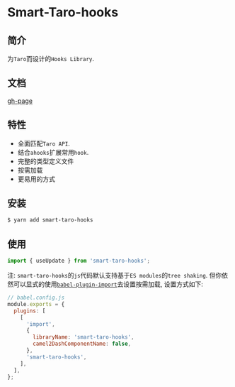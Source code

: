 # Smart-Taro-hooks

## 简介

为`Taro`而设计的`Hooks Library`.

## 文档

[gh-page](https://sixstones.cn/smart-taro/)

## 特性

- 全面匹配`Taro API`.
- 结合`ahooks`扩展常用`hook`.
- 完整的类型定义文件
- 按需加载
- 更易用的方式

## 安装

```bash
$ yarn add smart-taro-hooks
```

## 使用

```jsx
import { useUpdate } from 'smart-taro-hooks';
```

注: `smart-taro-hooks`的`js`代码默认支持基于`ES modules`的`tree shaking`. 但你依然可以显式的使用[`babel-plugin-import`](https://github.com/ant-design/babel-plugin-import)去设置按需加载, 设置方式如下:

```js
// babel.config.js
module.exports = {
  plugins: [
    [
      'import',
      {
        libraryName: 'smart-taro-hooks',
        camel2DashComponentName: false,
      },
      'smart-taro-hooks',
    ],
  ],
};
```
